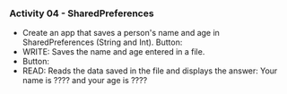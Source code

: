 ### Activity 04 - SharedPreferences

- Create an app that saves a person's name and age in SharedPreferences (String and Int).
Button:
- WRITE: Saves the name and age entered in a file.
- Button:
- READ: Reads the data saved in the file and displays the answer: Your name is ???? and your age is ????